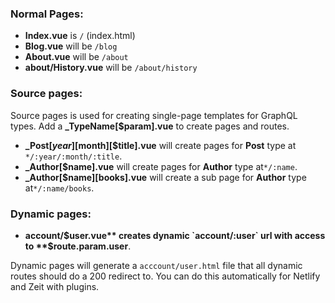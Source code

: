 ### Normal Pages:
- **Index.vue** is `/` (index.html)
- **Blog.vue** will be `/blog`
- **About.vue** will be `/about`
- **about/History.vue** will be `/about/history`

### Source pages:
Source pages is used for creating single-page templates for GraphQL types.
Add a **_TypeName[$param].vue** to create pages and routes.

- **_Post[$year][$month][$title].vue** will create pages for **Post** type at `*/:year/:month/:title`.
- **_Author[$name].vue** will create pages for **Author** type  at`*/:name`.
- **_Author[$name][books].vue** will create a sub page for **Author** type at`*/:name/books`.


### Dynamic pages:
- **account/$user.vue** creates dynamic `account/:user` url with access to **$route.param.user**.

Dynamic pages will generate a `acccount/user.html` file that all dynamic routes should do a 200 redirect to. You can do this automatically for Netlify and Zeit with plugins.
